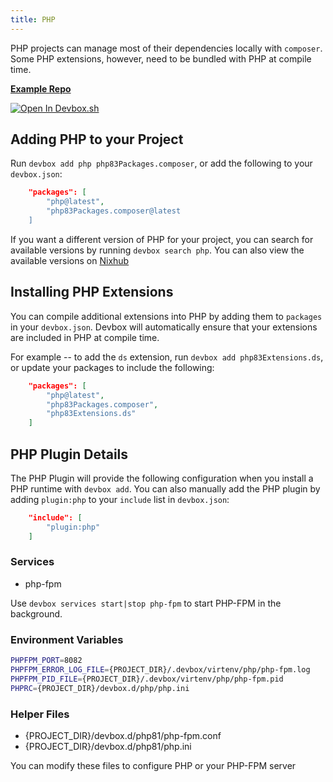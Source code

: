 ```yaml
---
title: PHP
---
```


PHP projects can manage most of their dependencies locally with `composer`. Some PHP extensions, however, need to be bundled with PHP at compile time.

[**Example Repo**](https://github.com/jetpack-io/devbox/tree/main/examples/development/php/latest)

[![Open In Devbox.sh](https://jetpack.io/img/devbox/open-in-devbox.svg)](https://devbox.sh/open/templates/php)

## Adding PHP to your Project

Run `devbox add php php83Packages.composer`, or add the following to your `devbox.json`:

```json
    "packages": [
        "php@latest",
        "php83Packages.composer@latest
    ]
```

If you want a different version of PHP for your project, you can search for available versions by running `devbox search php`. You can also view the available versions on [Nixhub](https://www.nixhub.io/packages/php)

## Installing PHP Extensions

You can compile additional extensions into PHP by adding them to `packages` in your `devbox.json`. Devbox will automatically ensure that your extensions are included in PHP at compile time.

For example -- to add the `ds` extension, run `devbox add php83Extensions.ds`, or update your packages to include the following:

```json
    "packages": [
        "php@latest",
        "php83Packages.composer",
        "php83Extensions.ds"
    ]
```

## PHP Plugin Details

The PHP Plugin will provide the following configuration when you install a PHP runtime with `devbox add`. You can also manually add the PHP plugin by adding `plugin:php` to your `include` list in `devbox.json`:

```json
    "include": [
        "plugin:php"
    ]
```

### Services
* php-fpm

Use `devbox services start|stop php-fpm` to start PHP-FPM in the background.

### Environment Variables

```bash
PHPFPM_PORT=8082
PHPFPM_ERROR_LOG_FILE={PROJECT_DIR}/.devbox/virtenv/php/php-fpm.log
PHPFPM_PID_FILE={PROJECT_DIR}/.devbox/virtenv/php/php-fpm.pid
PHPRC={PROJECT_DIR}/devbox.d/php/php.ini
```

### Helper Files

* \{PROJECT_DIR\}/devbox.d/php81/php-fpm.conf
* \{PROJECT_DIR\}/devbox.d/php81/php.ini

You can modify these files to configure PHP or your PHP-FPM server
